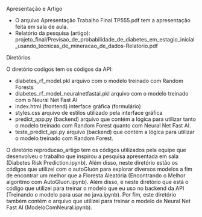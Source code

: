Apresentação e Artigo

- O arquivo Apresentação Trabalho Final TP555.pdf tem a apresentação feita em sala de aula.
- Relatório da pesquisa (artigo): projeto_final/Previsao_de_probabilidade_de_diabetes_em_estagio_inicial_usando_tecnicas_de_mineracao_de_dados-Relatorio.pdf

Diretórios

O diretório codigos tem os códigos da API:

- diabetes_rf_model.pkl arquivo com o modelo treinado com Random Forests
- diabetes_rf_model_neuralnetfastai.pkl arquivo com o modelo treinado com o Neural Net Fast AI
- index.html (frontend) interface gráfica (formulário)
- styles.css arquivo de estilos utilizado pela interface gráfica
- predict_app.py (backend) arquivo que contém a lógica para utilizar tanto o modelo treinado com Random Forest quanto com Neural Net Fast AI.
- teste_predict_api.py arquivo (backend) que contém a lógica para utilizar o modelo treinado com Random Forest.

O diretório reproducao_artigo tem os códigos utilizados pela equipe que desenvolveu o trabalho que inspirou a pesquisa apresentada em sala (Diabetes Risk Prediction.ipynb). Além disso, neste diretório estão os códigos que utilizei com o autoGluon para explorar diversos modelos a fim de encontrar um melhor que a Floresta Aleatória (Encontrando o Melhor algoritmo com AutoGluon.ipynb). Além disso, é neste diretório que está o código que utilizei para treinar o modelo que eu uso no backend da API (Treinando o modelo para usar no java.ipynb). Por fim, este diretório também contém o arquivo que utilizei para treinar o modelo de Neural Net Fast AI (ModeloComNeural.ipynb).
